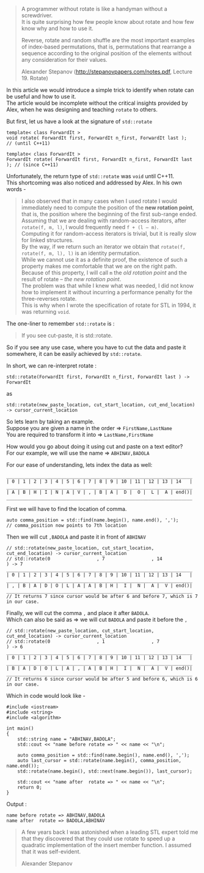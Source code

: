 > A programmer without rotate is like a handyman without a screwdriver.  
> It is quite surprising how few people know about rotate and how few know why and how to use it.  
> 
> Reverse, rotate and random shuffle are the most important examples of index-based permutations, that is, permutations that rearrange a sequence according to the original position of the elements without any consideration for their values.  
>  
> Alexander Stepanov (http://stepanovpapers.com/notes.pdf, Lecture 19. Rotate)

In this article we would introduce a simple trick to identify when rotate can be useful and how to use it.  
The article would be incomplete without the critical insights provided by Alex, when he was designing and teaching `rotate` to others.

But first, let us have a look at the signature of `std::rotate`

    template< class ForwardIt >
    void rotate( ForwardIt first, ForwardIt n_first, ForwardIt last );      // (until C++11)
    
    template< class ForwardIt >
    ForwardIt rotate( ForwardIt first, ForwardIt n_first, ForwardIt last ); // (since C++11)

Unfortunately, the return type of `std::rotate` was `void` until C++11.  
This shortcoming was also noticed and addressed by Alex. In his own words -  
> I also observed that in many cases when I used rotate I would immediately need to compute the position of the **new rotation point**, that is, the position where the beginning of the first sub-range ended.  
> Assuming that we are dealing with random-access iterators, after `rotate(f, m, l)`, I would frequently need `f + (l – m)`.  
> Computing it for random-access iterators is trivial, but it is really slow for linked structures.  
> By the way, if we return such an iterator we obtain that `rotate(f, rotate(f, m, l), l)` is an identity permutation.  
> While we cannot use it as a definite proof, the existence of such a property makes me comfortable that we are on the right path.  
> Because of this property, I will call `m` the *old rotation point* and the result of rotate – *the new rotation point*.  
> The problem was that while I knew what was needed, I did not know how to implement it without incurring a performance penalty for the three-reverses rotate.  
> This is why when I wrote the specification of rotate for STL in 1994, it was returning `void`.

The one-liner to remember `std::rotate` is :
> If you see cut-paste, it is std::rotate.

So if you see any use case, where you have to cut the data and paste it somewhere, it can be easily achieved by `std::rotate`.  

In short, we can re-interpret rotate :

    std::rotate(ForwardIt first, ForwardIt n_first, ForwardIt last ) -> ForwardIt 
as

    std::rotate(new_paste_location, cut_start_location, cut_end_location) -> cursor_current_location

So lets learn by taking an example.  
Suppose you are given a name in the order => `FirstName,LastName`  
You are required to transform it into => `LastName,FirstName`  

How would you go about doing it using cut and paste on a text editor?  
For our example, we will use the name => `ABHINAV,BADOLA`   

For our ease of understanding, lets index the data as well:

    ____________________________________________________________________
    | 0 | 1 | 2 | 3 | 4 | 5 | 6 | 7 | 8 | 9 | 10 | 11 | 12 | 13 | 14   |
    ____________________________________________________________________
    | A | B | H | I | N | A | V | , | B | A |  D |  O |  L |  A | end()|
    ____________________________________________________________________

First we will have to find the location of comma.

    auto comma_position = std::find(name.begin(), name.end(), ',');
    // comma_position now points to 7th location

Then we will cut `,BADOLA` and paste it in front of `ABHINAV`

    // std::rotate(new_paste_location, cut_start_location, cut_end_location) -> cursor_current_location
    // std::rotate(0                 , 7                 , 14              ) -> 7
    ____________________________________________________________________
    | 0 | 1 | 2 | 3 | 4 | 5 | 6 | 7 | 8 | 9 | 10 | 11 | 12 | 13 | 14   |
    ____________________________________________________________________
    | , | B | A | D | O | L | A | A | B | H |  I |  N |  A |  V | end()|
    ____________________________________________________________________
    // It returns 7 since cursor would be after 6 and before 7, which is 7 in our case.

Finally, we will cut the comma `,` and place it after `BADOLA`.  
Which can also be said as => we will cut `BADOLA` and paste it before the `,`

    // std::rotate(new_paste_location, cut_start_location, cut_end_location) -> cursor_current_location
    // std::rotate(0                 , 1                 , 7               ) -> 6
    ____________________________________________________________________
    | 0 | 1 | 2 | 3 | 4 | 5 | 6 | 7 | 8 | 9 | 10 | 11 | 12 | 13 | 14   |
    ____________________________________________________________________
    | B | A | D | O | L | A | , | A | B | H |  I |  N |  A |  V | end()|
    ____________________________________________________________________
    // It returns 6 since cursor would be after 5 and before 6, which is 6 in our case.

Which in code would look like -

    #include <iostream>
    #include <string>
    #include <algorithm>
    
    int main()
    {
        std::string name = "ABHINAV,BADOLA";
        std::cout << "name before rotate => " << name << "\n";
        
        auto comma_position = std::find(name.begin(), name.end(), ',');
        auto last_cursor = std::rotate(name.begin(), comma_position, name.end());
        std::rotate(name.begin(), std::next(name.begin()), last_cursor);
        
        std::cout << "name after  rotate => " << name << "\n";
        return 0;
    }

Output :

    name before rotate => ABHINAV,BADOLA
    name after  rotate => BADOLA,ABHINAV
    
    
> A few years back I was astonished when a leading STL expert told me that they discovered that they could use rotate to speed up a quadratic implementation of the insert member function. I assumed that it was self-evident.  
>   
> Alexander Stepanov
